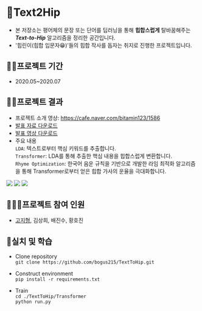 # 🤡Text2Hip
* 본 저장소는 평어체의 문장 또는 단어를 딥러닝을 통해 **힙합스럽게** 탈바꿈해주는 ***Text-to-Hip*** 알고리즘을 정리한 공간입니다.
* '힙린이(힙합 입문자😁)'들의 힙합 작사를 돕자는 취지로 진행한 프로젝트입니다.

## 🏃‍♂️프로젝트 기간
* 2020.05~2020.07

## 🐱‍🚀프로젝트 결과
- 프로젝트 소개 영상: https://cafe.naver.com/bitamin123/1586
- [발표 자료 다운로드](https://github.com/iloveslowfood/Text2Hip/raw/master/Presentation.pptx)
- [발표 영상 다운로드](https://github.com/iloveslowfood/Text2Hip/raw/master/Presentation.mp4)
- 주요 내용  
  `LDA`: 텍스트로부터 핵심 키워드를 추출합니다.  
  `Transformer`: LDA를 통해 추출한 핵심 내용을 힙합스럽게 변환합니다.  
  `Rhyme Optimization`: 한국어 음운 규칙을 기반으로 개발한 라임 최적화 알고리즘을 통해 Transformer로부터 얻은 힙합 가사의 운율을 극대화합니다.   
  
![](https://user-images.githubusercontent.com/48649606/95861043-dafc6c80-0d9b-11eb-8eb4-94b778e3b3ff.png)
![](https://user-images.githubusercontent.com/48649606/95860966-be603480-0d9b-11eb-8bb6-276d987336d5.png)
![](https://user-images.githubusercontent.com/48649606/95861125-fa939500-0d9b-11eb-9af4-f924328e1cdf.png)

## 👩‍👧‍👧프로젝트 참여 인원
* [고지형](https://github.com/iloveslowfood), 김상희, 배진수, 황호진

## 👀실치 및 학습
* Clone repository  
`git clone https://github.com/bogus215/TextToHip.git`

* Construct environment  
`pip install -r requirements.txt`  

* Train  
`cd ./TextToHip/Transformer`  
`python run.py`
